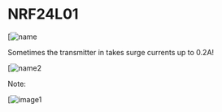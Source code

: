 # NRF24L01
[![name](https://user-images.githubusercontent.com/53753302/108985971-a8527100-76b7-11eb-9819-687ae48237ac.jpeg)

Sometimes the transmitter in takes surge currents up to 0.2A!

[![name2](https://user-images.githubusercontent.com/53753302/108990826-5f052000-76bd-11eb-9581-5a6d256ee316.png)

Note:

[![image1](https://user-images.githubusercontent.com/53753302/108993387-84475d80-76c0-11eb-9ae5-0c2feffe0ebb.png)
